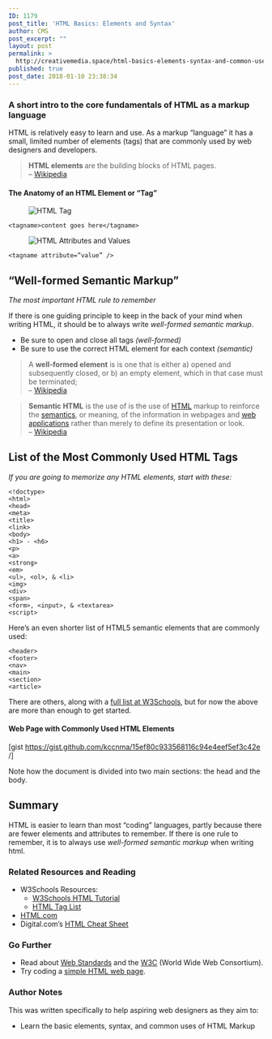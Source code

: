 ```yaml
---
ID: 1179
post_title: 'HTML Basics: Elements and Syntax'
author: CMS
post_excerpt: ""
layout: post
permalink: >
  http://creativemedia.space/html-basics-elements-syntax-and-common-uses/
published: true
post_date: 2018-01-10 23:38:34
---
```

<!-- wp:heading {"level":3} -->
<h3>A short intro to the core fundamentals of HTML as a markup language</h3>
<!-- /wp:heading -->

<!-- wp:paragraph -->
<p>HTML is relatively easy to learn and use. As a markup “language” it has a small, limited number of elements (tags) that are commonly used by web designers and developers.</p>
<!-- /wp:paragraph -->

<!-- wp:quote -->
<blockquote class="wp-block-quote"><p><strong>HTML elements </strong>are the building blocks of HTML pages.<br>– <a href="https://en.wikipedia.org/wiki/HTML">Wikipedia</a></p></blockquote>
<!-- /wp:quote -->

<!-- wp:heading {"level":4} -->
<h4>The Anatomy of an HTML Element or “Tag”</h4>
<!-- /wp:heading -->

<!-- wp:image {"id":1181,"align":"center"} -->
<div class="wp-block-image"><figure class="aligncenter"><img src="https://www.creativemedia.space/wp-content/uploads/2018/01/null-1.gif" alt="HTML Tag" class="wp-image-1181"/></figure></div>
<!-- /wp:image -->

<!-- wp:code -->
<pre class="wp-block-code"><code>&lt;tagname>content goes here&lt;/tagname></code></pre>
<!-- /wp:code -->

<!-- wp:image {"id":1182,"align":"center"} -->
<div class="wp-block-image"><figure class="aligncenter"><img src="https://www.creativemedia.space/wp-content/uploads/2018/01/null-2.gif" alt="HTML Attributes and Values" class="wp-image-1182"/></figure></div>
<!-- /wp:image -->

<!-- wp:code -->
<pre class="wp-block-code"><code>&lt;tagname attribute=”value” /></code></pre>
<!-- /wp:code -->

<!-- wp:heading -->
<h2>“Well-formed Semantic Markup”</h2>
<!-- /wp:heading -->

<!-- wp:paragraph -->
<p><em>The most important HTML rule to remember</em></p>
<!-- /wp:paragraph -->

<!-- wp:paragraph -->
<p>If there is one guiding principle to keep in the back of your mind when writing HTML, it should be to always write <em>well-formed semantic markup</em>.</p>
<!-- /wp:paragraph -->

<!-- wp:list -->
<ul><li>Be sure to open and close all tags <em>(well-formed)</em></li><li>Be sure to use the correct HTML element for each context <em>(semantic)</em></li></ul>
<!-- /wp:list -->

<!-- wp:quote -->
<blockquote class="wp-block-quote"><p>A <strong>well-formed element</strong> is is one that is either a) opened and subsequently closed, or b) an empty element, which in that case must be terminated;<br>– <a href="https://en.wikipedia.org/wiki/Well-formed_element">Wikipedia</a></p></blockquote>
<!-- /wp:quote -->

<!-- wp:quote -->
<blockquote class="wp-block-quote"><p><strong>Semantic HTML</strong> is the use of is the use of <a href="https://en.wikipedia.org/wiki/HTML">HTML</a> markup to reinforce the <a href="https://en.wikipedia.org/wiki/Semantics">semantics</a>, or meaning, of the information in webpages and <a href="https://en.wikipedia.org/wiki/Web_application">web applications</a> rather than merely to define its presentation or look.<br>– <a href="https://en.wikipedia.org/wiki/Semantic_HTML">Wikipedia</a></p></blockquote>
<!-- /wp:quote -->

<!-- wp:heading -->
<h2>List of the Most Commonly Used HTML Tags</h2>
<!-- /wp:heading -->

<!-- wp:paragraph -->
<p><em>If you are going to memorize any HTML elements, start with these:</em></p>
<!-- /wp:paragraph -->

<!-- wp:code -->
<pre class="wp-block-code"><code>&lt;!doctype>
&lt;html>
&lt;head>
&lt;meta>
&lt;title>
&lt;link>
&lt;body>
&lt;h1> - &lt;h6>
&lt;p>
&lt;a>
&lt;strong>
&lt;em>
&lt;ul>, &lt;ol>, &amp; &lt;li>
&lt;img>
&lt;div>
&lt;span>
&lt;form>, &lt;input>, &amp; &lt;textarea>
&lt;script>
</code></pre>
<!-- /wp:code -->

<!-- wp:paragraph -->
<p>Here’s an even shorter list of HTML5 semantic elements that are commonly used:</p>
<!-- /wp:paragraph -->

<!-- wp:code -->
<pre class="wp-block-code"><code>&lt;header>
&lt;footer>
&lt;nav>
&lt;main>
&lt;section>
&lt;article>
</code></pre>
<!-- /wp:code -->

<!-- wp:paragraph -->
<p>There are others, along with a <a href="https://www.w3schools.com/tags/default.asp">full list at W3Schools</a>, but for now the above are more than enough to get started.</p>
<!-- /wp:paragraph -->

<!-- wp:heading {"level":4} -->
<h4>Web Page with Commonly Used HTML Elements</h4>
<!-- /wp:heading -->

<!-- wp:shortcode -->
[gist https://gist.github.com/kccnma/15ef80c933568116c94e4eef5ef3c42e /]
<!-- /wp:shortcode -->

<!-- wp:paragraph -->
<p>Note how the document is divided into two main sections: the head and the body.</p>
<!-- /wp:paragraph -->

<!-- wp:heading -->
<h2>Summary</h2>
<!-- /wp:heading -->

<!-- wp:paragraph -->
<p>HTML is easier to learn than most “coding” languages, partly because there are fewer elements and attributes to remember. If there is one rule to remember, it is to always use <em>well-formed semantic markup</em> when writing html.</p>
<!-- /wp:paragraph -->

<!-- wp:heading {"level":3} -->
<h3>Related Resources and Reading</h3>
<!-- /wp:heading -->

<!-- wp:list -->
<ul><li>W3Schools Resources:
<ul><li><a href="https://www.w3schools.com/html/default.asp">W3Schools HTML Tutorial</a></li><li><a href="https://www.w3schools.com/tags/default.asp">HTML Tag List</a></li></ul>
</li><li><a href="https://html.com/">HTML.com</a></li><li>Digital.com’s <a href="https://digital.com/tools/html-cheatsheet/">HTML Cheat Sheet</a></li></ul>
<!-- /wp:list -->

<!-- wp:heading {"level":3} -->
<h3>Go Further</h3>
<!-- /wp:heading -->

<!-- wp:list -->
<ul><li>Read about <a href="https://en.wikipedia.org/wiki/Web_standards">Web Standards</a> and the <a href="https://www.w3.org/standards/">W3C</a> (World Wide Web Consortium).</li><li>Try coding a <a href="https://codepen.io/kccnma/pen/zxZQpM">simple HTML web page</a>.</li></ul>
<!-- /wp:list -->

<!-- wp:heading {"level":3} -->
<h3>Author Notes</h3>
<!-- /wp:heading -->

<!-- wp:paragraph -->
<p>This was written specifically to help aspiring web designers as they aim to:</p>
<!-- /wp:paragraph -->

<!-- wp:list -->
<ul><li>Learn the basic elements, syntax, and common uses of HTML Markup</li></ul>
<!-- /wp:list -->